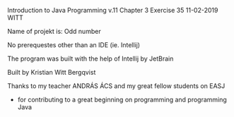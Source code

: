 Introduction to Java Programming v.11 
Chapter 3
Exercise 35
11-02-2019
WITT

Name of projekt is: Odd number

No prerequestes other than an IDE (ie. Intellij)

The program was built with the help of Intellij by JetBrain

Built by Kristian Witt Bergqvist

Thanks to my teacher ANDRÁS ÁCS and my great fellow students on EASJ
- for contributing to a great beginning on programming and programming Java
